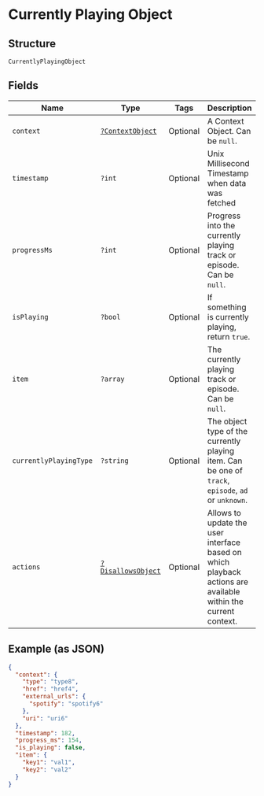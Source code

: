 
# Currently Playing Object

## Structure

`CurrentlyPlayingObject`

## Fields

| Name | Type | Tags | Description | Getter | Setter |
|  --- | --- | --- | --- | --- | --- |
| `context` | [`?ContextObject`](../../doc/models/context-object.md) | Optional | A Context Object. Can be `null`. | getContext(): ?ContextObject | setContext(?ContextObject context): void |
| `timestamp` | `?int` | Optional | Unix Millisecond Timestamp when data was fetched | getTimestamp(): ?int | setTimestamp(?int timestamp): void |
| `progressMs` | `?int` | Optional | Progress into the currently playing track or episode. Can be `null`. | getProgressMs(): ?int | setProgressMs(?int progressMs): void |
| `isPlaying` | `?bool` | Optional | If something is currently playing, return `true`. | getIsPlaying(): ?bool | setIsPlaying(?bool isPlaying): void |
| `item` | `?array` | Optional | The currently playing track or episode. Can be `null`. | getItem(): ?array | setItem(?array item): void |
| `currentlyPlayingType` | `?string` | Optional | The object type of the currently playing item. Can be one of `track`, `episode`, `ad` or `unknown`. | getCurrentlyPlayingType(): ?string | setCurrentlyPlayingType(?string currentlyPlayingType): void |
| `actions` | [`?DisallowsObject`](../../doc/models/disallows-object.md) | Optional | Allows to update the user interface based on which playback actions are available within the current context. | getActions(): ?DisallowsObject | setActions(?DisallowsObject actions): void |

## Example (as JSON)

```json
{
  "context": {
    "type": "type8",
    "href": "href4",
    "external_urls": {
      "spotify": "spotify6"
    },
    "uri": "uri6"
  },
  "timestamp": 182,
  "progress_ms": 154,
  "is_playing": false,
  "item": {
    "key1": "val1",
    "key2": "val2"
  }
}
```

